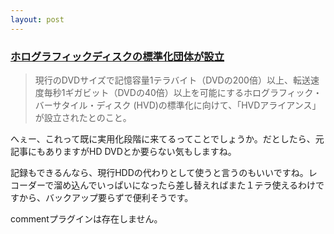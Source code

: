 ```yaml
---
layout: post
---
```

<h3><a href="http://slashdot.jp/article.pl?sid=05/02/03/2048250&topic=107">ホログラフィックディスクの標準化団体が設立</a></h3>
<blockquote><p>現行のDVDサイズで記憶容量1テラバイト（DVDの200倍）以上、転送速度毎秒1ギガビット（DVDの40倍）以上を可能にするホログラフィック・バーサタイル・ディスク (HVD)の標準化に向けて、「HVDアライアンス」が設立されたとのこと。</p>
</blockquote>
<p>へぇー、これって既に実用化段階に来てるってことでしょうか。だとしたら、元記事にもありますがHD DVDとか要らない気もしますね。</p>
<p>記録もできるんなら、現行HDDの代わりとして使うと言うのもいいですね。レコーダーで溜め込んでいっぱいになったら差し替えればまた１テラ使えるわけですから、バックアップ要らずで便利そうです。</p>
<p><span class="error">commentプラグインは存在しません。</span> </p>
